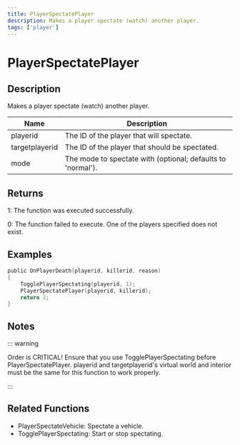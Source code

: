 ```yaml
---
title: PlayerSpectatePlayer
description: Makes a player spectate (watch) another player.
tags: ['player']
---
```


# PlayerSpectatePlayer

<TagLinks />

## Description

Makes a player spectate (watch) another player.


| Name | Description |
|------|-------------|
|playerid | The ID of the player that will spectate.|
|targetplayerid | The ID of the player that should be spectated.|
|mode | The mode to spectate with (optional; defaults to 'normal').|


## Returns

 1: The function was executed successfully. 

 0: The function failed to execute. One of the players specified does not exist.


## Examples


```c
public OnPlayerDeath(playerid, killerid, reason)
{
    TogglePlayerSpectating(playerid, 1);
    PlayerSpectatePlayer(playerid, killerid);
    return 1;
}
```


## Notes

::: warning


Order is CRITICAL! Ensure that you use TogglePlayerSpectating before PlayerSpectatePlayer.
playerid and targetplayerid's virtual world and interior must be the same for this function to work properly.

:::


## Related Functions


-  PlayerSpectateVehicle: Spectate a vehicle.
-  TogglePlayerSpectating: Start or stop spectating.